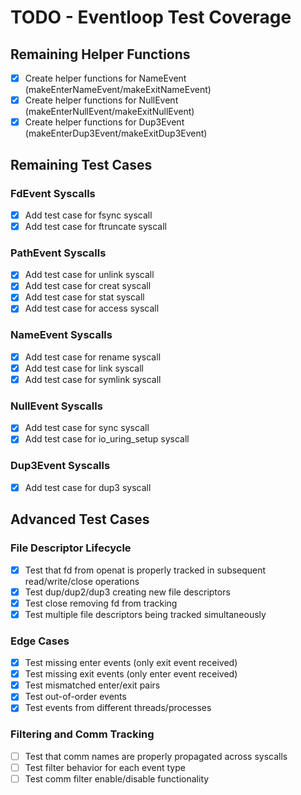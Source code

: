 # TODO - Eventloop Test Coverage

## Remaining Helper Functions
- [x] Create helper functions for NameEvent (makeEnterNameEvent/makeExitNameEvent)
- [x] Create helper functions for NullEvent (makeEnterNullEvent/makeExitNullEvent)  
- [x] Create helper functions for Dup3Event (makeEnterDup3Event/makeExitDup3Event)

## Remaining Test Cases

### FdEvent Syscalls
- [x] Add test case for fsync syscall
- [x] Add test case for ftruncate syscall

### PathEvent Syscalls  
- [x] Add test case for unlink syscall
- [x] Add test case for creat syscall
- [x] Add test case for stat syscall
- [x] Add test case for access syscall

### NameEvent Syscalls
- [x] Add test case for rename syscall
- [x] Add test case for link syscall
- [x] Add test case for symlink syscall

### NullEvent Syscalls
- [x] Add test case for sync syscall
- [x] Add test case for io_uring_setup syscall

### Dup3Event Syscalls
- [x] Add test case for dup3 syscall

## Advanced Test Cases

### File Descriptor Lifecycle
- [x] Test that fd from openat is properly tracked in subsequent read/write/close operations
- [x] Test dup/dup2/dup3 creating new file descriptors
- [x] Test close removing fd from tracking
- [x] Test multiple file descriptors being tracked simultaneously

### Edge Cases
- [x] Test missing enter events (only exit event received)
- [x] Test missing exit events (only enter event received)
- [x] Test mismatched enter/exit pairs
- [x] Test out-of-order events
- [x] Test events from different threads/processes

### Filtering and Comm Tracking
- [ ] Test that comm names are properly propagated across syscalls
- [ ] Test filter behavior for each event type
- [ ] Test comm filter enable/disable functionality